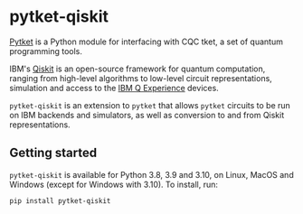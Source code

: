 # pytket-qiskit

[Pytket](https://cqcl.github.io/tket/pytket/api/index.html) is a Python module for interfacing
with CQC tket, a set of quantum programming tools.

IBM's [Qiskit](https://qiskit.org) is an open-source framework for quantum
computation, ranging from high-level algorithms to low-level circuit
representations, simulation and access to the [IBM Q
Experience](https://www.research.ibm.com/ibm-q/) devices.

`pytket-qiskit` is an extension to `pytket` that allows `pytket` circuits to be
run on IBM backends and simulators, as well as conversion to and from Qiskit
representations.

## Getting started

`pytket-qiskit` is available for Python 3.8, 3.9 and 3.10, on Linux, MacOS and
Windows (except for Windows with 3.10). To install, run:

```pip install pytket-qiskit```
